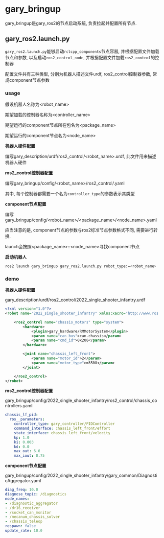 # gary_bringup
gary_bringup是gary_ros2的节点启动系统, 负责拉起并配置所有节点.

## gary_ros2.launch.py

`gary_ros2.launch.py`能够启动`rclcpp_components`节点容器, 并根据配置文件加载节点和参数, 以及启动`ros2_control_node`, 并根据配置文件加载`ros2_control`的控制器

配置文件共有三种类型, 分别为机器人描述文件urdf, ros2_control控制器参数, 常规component节点参数

### usage

假设机器人名称为<robot_name>

期望加载的控制器名称为<controller_name>

期望运行的component节点所在包名为<package_name>

期望运行的component节点名为<node_name>


**机器人硬件配置**

编写gary_description/urdf/ros2_control/<robot_name>.urdf, 此文件用来描述机器人硬件

**ros2_control控制器配置**

编写gary_bringup/config/<robot_name>/ros2_control/<xxx>.yaml

其中, 每个控制器都需要一个名为`controller_type`的参数表示其类型

**component节点配置**

编写gary_bringup/config/<robot_name>/<package_name>/<node_name>.yaml

应当注意的是, component节点的参数与ros2标准节点参数格式不同, 需要进行转换.

launch会按照<package_name>::<node_name>寻找component节点

**启动机器人**

```bash
ros2 launch gary_bringup gary_ros2.launch.py robot_type:=<robot_name>
```

### demo

**机器人硬件配置**

gary_description/urdf/ros2_control/2022_single_shooter_infantry.urdf

```xml
<?xml version="1.0"?>
<robot name="2022_single_shooter_infantry" xmlns:xacro="http://www.ros.org/wiki/xacro">

    <ros2_control name="chassis_motors" type="system">
        <hardware>
            <plugin>gary_hardware/RMMotorSystem</plugin>
            <param name="can_bus">can-chassis</param>
            <param name="cmd_id">0x200</param>
        </hardware>

        <joint name="chassis_left_front">
            <param name="motor_id">2</param>
            <param name="motor_type">m3508</param>
        </joint>

    </ros2_control>
</robot>
```

**ros2_control控制器配置**

gary_bringup/config/2022_single_shooter_infantry/ros2_control/chassis_controllers.yaml

```yaml
chassis_lf_pid:
  ros__parameters:
    controller_type: gary_controller/PIDController
    command_interface: chassis_left_front/effort
    state_interface: chassis_left_front/velocity
    kp: 1.0
    ki: 0.003
    kd: 0.0
    max_out: 6.0
    max_iout: 0.75
```

**component节点配置**

gary_bringup/config/2022_single_shooter_infantry/gary_common/DiagnosticAggregator.yaml

```yaml
diag_freq: 10.0
diagnose_topic: /diagnostics
node_names:
- /diagnostic_aggregator
- /dr16_receiver
- /socket_can_monitor
- /mecanum_chassis_solver
- /chassis_teleop
respawn: false
update_rate: 10.0
```
